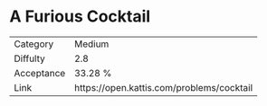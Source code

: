 # A Furious Cocktail

<table>
    <tr>
        <td>Category</td>
        <td>Medium</td>
    </tr>
    <tr>
        <td>Diffulty</td>
        <td>2.8</td>
    </tr>
    <tr>
        <td>Acceptance</td>
        <td>33.28 %</td>
    </tr>
    <tr>
        <td>Link</td>
        <td>https://open.kattis.com/problems/cocktail</td>
    </tr>
</table>